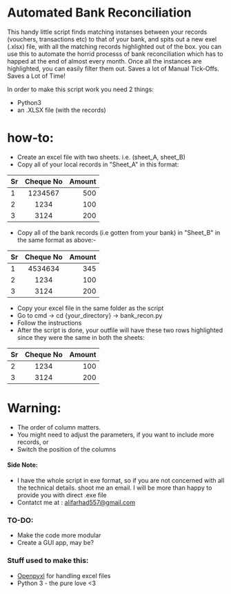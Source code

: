 # Automated Bank Reconciliation
This handy little script finds matching instanses between your records (vouchers, transactions etc) to that of your bank, and spits out a new exel (.xlsx) file, with all the matching records highlighted out of the box. you can use this to automate the horrid processs of bank reconciliation which has to happed at the end of almost every month. Once all the instances are highlighted, you can easily filter them out. Saves a lot of Manual Tick-Offs. Saves a Lot of Time!

In order to make this script work you need 2 things:
 * Python3
 * an .XLSX file (with the records)
 
# how-to:
* Create an excel file with two sheets. i.e. (sheet_A, sheet_B)
* Copy all of your local records in "Sheet_A" in this format:

| Sr| Cheque No         | Amount  |
| ------------- |:-------------:| -----:|
|   1       | 1234567			 | 500 |
|   2       | 1234      |   100 |
| 	3       | 3124      |    200 |
* Copy all of the bank records (i.e gotten from your bank) in "Sheet_B" in the same format as above:-

| Sr        | Cheque No         | Amount  |
| ------------- |:-------------:| -----:|
|   1       | 4534634		 | 345 |
|   2       | 1234      |   100 |
| 	3       | 3124      |    200 |

* Copy your excel file in the same folder as the script
* Go to cmd -> cd {your_directory} -> bank_recon.py
* Follow the instructions
* After the script is done, your outfile will have these two rows highlighted since they were the same in both the sheets:

| Sr        | Cheque No         | Amount  |
| ------------- |:-------------:| -----:|
|   2       | 1234      |   100 |
| 	3       | 3124      |    200 |

# Warning:
* The order of column matters. 
* You might need to adjust the parameters, if you want to include more records, or
* Switch the position of the columns

#### Side Note:
* I have the whole script in exe format, so if you are not concerned with all the
 technical details. shoot me an email. I will be more than happy to provide you with direct .exe file 
* Contatct me at : alifarhad557@gmail.com


### TO-DO:
* Make the code more modular
* Create a GUI app, may be?
### Stuff used to make this:
 * [Openpyxl](http://openpyxl.readthedocs.io/en/default/index.html) for handling excel files
 * Python 3 - the pure love <3 
